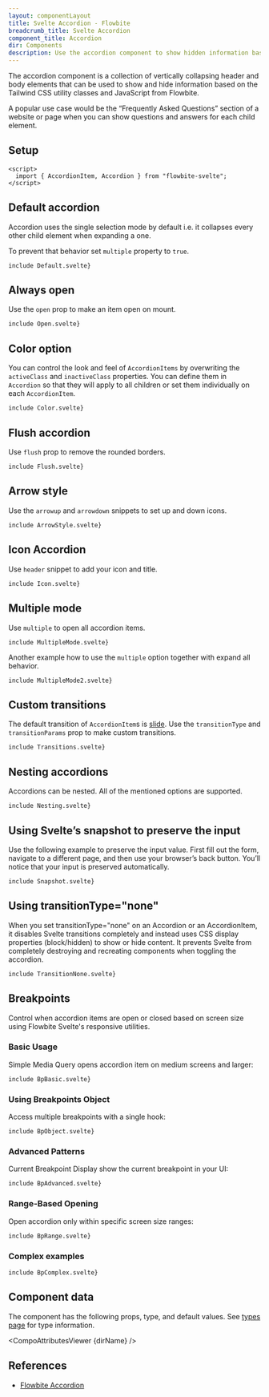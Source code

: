 ```yaml
---
layout: componentLayout
title: Svelte Accordion - Flowbite
breadcrumb_title: Svelte Accordion
component_title: Accordion
dir: Components
description: Use the accordion component to show hidden information based on the collapse and expand state of the child elements using data attribute options
---
```


<script>
  import { CompoAttributesViewer, GitHubCompoLinks, toKebabCase } from '../../utils'
  import { P, A } from 'flowbite-svelte'; 
  const dirName = toKebabCase(component_title)
</script>

The accordion component is a collection of vertically collapsing header and body elements that can be used to show and hide information based on the Tailwind CSS utility classes and JavaScript from Flowbite.

A popular use case would be the “Frequently Asked Questions” section of a website or page when you can show questions and answers for each child element.

## Setup

```svelte example hideOutput
<script>
  import { AccordionItem, Accordion } from "flowbite-svelte";
</script>
```

## Default accordion

Accordion uses the single selection mode by default i.e. it collapses every other child element when expanding a one.

To prevent that behavior set `multiple` property to `true`.

```svelte example
include Default.svelte}
```

## Always open

Use the `open` prop to make an item open on mount.

```svelte example
include Open.svelte}
```

## Color option

You can control the look and feel of `AccordionItems` by overwriting the `activeClass` and `inactiveClass` properties. You can define them in `Accordion` so that they will apply to all children or set them individually on each `AccordionItem`.

```svelte example
include Color.svelte}
```

## Flush accordion

Use `flush` prop to remove the rounded borders.

```svelte example
include Flush.svelte}
```

## Arrow style

Use the `arrowup` and `arrowdown` snippets to set up and down icons.

```svelte example
include ArrowStyle.svelte}
```

## Icon Accordion

Use `header` snippet to add your icon and title.

```svelte example
include Icon.svelte}
```

## Multiple mode

Use `multiple` to open all accordion items.

```svelte example
include MultipleMode.svelte}
```

Another example how to use the `multiple` option together with expand all behavior.

```svelte example class="space-y-4"
include MultipleMode2.svelte}
```

## Custom transitions

The default transition of `AccordionItem`s is <A href="https://svelte.dev/docs#run-time-svelte-transition-slide">slide</A>. Use the `transitionType` and `transitionParams` prop to make custom transitions.

```svelte example
include Transitions.svelte}
```

## Nesting accordions

Accordions can be nested. All of the mentioned options are supported.

```svelte example hideScript
include Nesting.svelte}
```

## Using Svelte’s snapshot to preserve the input

Use the following example to preserve the input value. First fill out the form, navigate to a different page, and then use your browser’s back button. You’ll notice that your input is preserved automatically.

```svelte example hideOutput
include Snapshot.svelte}
```

## Using transitionType="none"

When you set transitionType="none" on an Accordion or an AccordionItem, it disables Svelte transitions completely and instead uses CSS display properties (block/hidden) to show or hide content. It prevents Svelte from completely destroying and recreating components when toggling the accordion.

```svelte example class="h-96 space-y-4"
include TransitionNone.svelte}
```

## Breakpoints

Control when accordion items are open or closed based on screen size using Flowbite Svelte's responsive utilities.

### Basic Usage

Simple Media Query opens accordion item on medium screens and larger:

```svelte example
include BpBasic.svelte}
```

### Using Breakpoints Object

Access multiple breakpoints with a single hook:

```svelte example
include BpObject.svelte}
```

### Advanced Patterns

Current Breakpoint Display show the current breakpoint in your UI:

```svelte example
include BpAdvanced.svelte}
```

### Range-Based Opening

Open accordion only within specific screen size ranges:

```svelte example
include BpRange.svelte}
```

### Complex examples

```svelte example class="space-y-4"
include BpComplex.svelte}
```

## Component data

The component has the following props, type, and default values. See [types page](/docs/pages/typescript) for type information.

<CompoAttributesViewer {dirName} />

## References

- [Flowbite Accordion](https://flowbite.com/docs/components/accordion/)

<GitHubCompoLinks />
